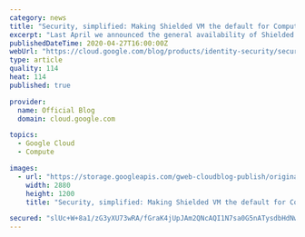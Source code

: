 ```yaml
---
category: news
title: "Security, simplified: Making Shielded VM the default for Compute Engine"
excerpt: "Last April we announced the general availability of Shielded VM—virtual machine instances that are hardened with a set of easily configurable security features to ensure that when your VM boots, it’s running a verified bootloader and kernel. To make it accessible to everyone, we offered Shielded VM at"
publishedDateTime: 2020-04-27T16:00:00Z
webUrl: "https://cloud.google.com/blog/products/identity-security/security-simplified-making-shielded-vm-default-compute-engine/"
type: article
quality: 114
heat: 114
published: true

provider:
  name: Official Blog
  domain: cloud.google.com

topics:
  - Google Cloud
  - Compute

images:
  - url: "https://storage.googleapis.com/gweb-cloudblog-publish/original_images/gcp_shielded_vms.jpg"
    width: 2880
    height: 1200
    title: "Security, simplified: Making Shielded VM the default for Compute Engine"

secured: "slUc+W+8a1/zG3yXU73wRA/fGraK4jUpJAm2QNcAQI1N7sa0G5nATysdbHdNwk7LgRhWJbjjSxILZOgVL9hp1aEytDxoeuKlPiBoMuHzpeYH1QIAS734mgPKO5QMDnb3ot+jTm6z6Qb6VQ5feQ14uefrNfxkutcW/sg8jMcY9qkYLAISJfcE10jpfev0Ko3K6K4T9I0DNL28sdZOCKc4ENWwibgBT+fEp7q9P+B7ULfOmVfTIq/mM1t3LVFY4nvU3+O8iPjlT1GcDHs5euyKEtrQq5lxQZbmWSFXU7xqgRwgCmge8wK32O1IRDwtXwOeBw/vBXF7AfQKqBIOQOW3fQ==;R2O1bwiTq6vZjmCspPXJxw=="
---
```


